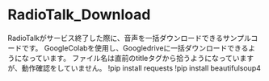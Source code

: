 # RadioTalk_Download

RadioTalkがサービス終了した際に、音声を一括ダウンロードできるサンプルコードです。
GoogleColabを使用し、Googledriveに一括ダウンロードできるようになっています。
ファイル名は直前のtitleタグから拾うようになっていますが、動作確認をしていません。
!pip install requests
!pip install beautifulsoup4
